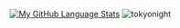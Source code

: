 [![My GitHub Language Stats](https://github-readme-stats.vercel.app/api/top-langs/?username=aylingorgun&langs_count=3&theme=tokyonight)]()
![tokyonight](https://github.com/aylingorgun/github-stats/blob/master/generated/languages.svg)
